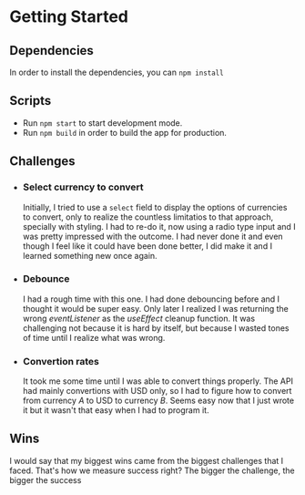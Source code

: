 # Getting Started

## Dependencies

In order to install the dependencies, you can `npm install`

## Scripts

- Run `npm start` to start development mode.
- Run `npm build` in order to build the app for production.

## Challenges

- ### Select currency to convert

  Initially, I tried to use a `select` field to display the options of currencies to convert, only to realize the countless limitatios to that approach, specially with styling. I had to re-do it, now using a radio type input and I was pretty impressed with the outcome. I had never done it and even though I feel like it could have been done better, I did make it and I learned something new once again.

- ### Debounce

  I had a rough time with this one. I had done debouncing before and I thought it would be super easy. Only later I realized I was returning the wrong _eventListener_ as the _useEffect_ cleanup function. It was challenging not because it is hard by itself, but because I wasted tones of time until I realize what was wrong.

- ### Convertion rates
  It took me some time until I was able to convert things properly. The API had mainly convertions with USD only, so I had to figure how to convert from currency _A_ to USD to currency _B_. Seems easy now that I just wrote it but it wasn't that easy when I had to program it.

## Wins

I would say that my biggest wins came from the biggest challenges that I faced. That's how we measure success right? The bigger the challenge, the bigger the success
